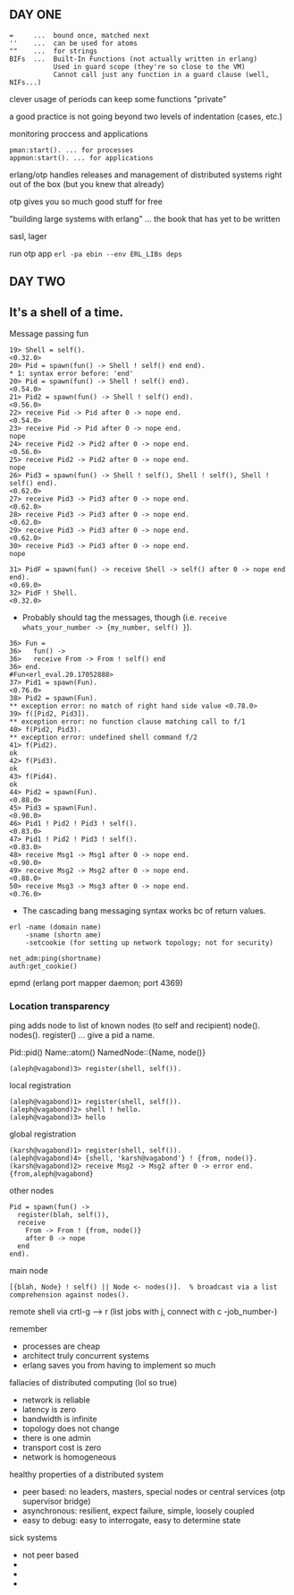 DAY ONE
-------

    =     ...  bound once, matched next
    ''    ...  can be used for atoms
    ""    ...  for strings
    BIFs  ...  Built-In Functions (not actually written in erlang)
               Used in guard scope (they're so close to the VM)
               Cannot call just any function in a guard clause (well, NIFs...)


clever usage of periods can keep some functions "private"

a good practice is not going beyond two levels of indentation (cases, etc.)

monitoring proccess and applications

    pman:start(). ... for processes
    appmon:start(). ... for applications

erlang/otp handles releases and management of distributed systems right out of the box (but you knew that already)

otp gives you so much good stuff for free

"building large systems with erlang" ... the book that has yet to be written

sasl, lager

run otp app
`erl -pa ebin --env ERL_LIBs deps`


DAY TWO
-------

## It's a shell of a time.


Message passing fun

```
19> Shell = self().
<0.32.0>
20> Pid = spawn(fun() -> Shell ! self() end end).
* 1: syntax error before: 'end'
20> Pid = spawn(fun() -> Shell ! self() end).
<0.54.0>
21> Pid2 = spawn(fun() -> Shell ! self() end).
<0.56.0>
22> receive Pid -> Pid after 0 -> nope end.
<0.54.0>
23> receive Pid -> Pid after 0 -> nope end.
nope
24> receive Pid2 -> Pid2 after 0 -> nope end.
<0.56.0>
25> receive Pid2 -> Pid2 after 0 -> nope end.
nope
26> Pid3 = spawn(fun() -> Shell ! self(), Shell ! self(), Shell ! self() end).
<0.62.0>
27> receive Pid3 -> Pid3 after 0 -> nope end.
<0.62.0>
28> receive Pid3 -> Pid3 after 0 -> nope end.
<0.62.0>
29> receive Pid3 -> Pid3 after 0 -> nope end.
<0.62.0>
30> receive Pid3 -> Pid3 after 0 -> nope end.
nope
```

```
31> PidF = spawn(fun() -> receive Shell -> self() after 0 -> nope end end).
<0.69.0>
32> PidF ! Shell.
<0.32.0>
```
* Probably should tag the messages, though (i.e. `receive whats_your_number -> {my_number, self() }`).


```
36> Fun =
36>   fun() ->
36>   receive From -> From ! self() end
36> end.
#Fun<erl_eval.20.17052888>
37> Pid1 = spawn(Fun).
<0.76.0>
38> Pid2 = spawn(Fun).
** exception error: no match of right hand side value <0.78.0>
39> f([Pid2, Pid3]).
** exception error: no function clause matching call to f/1
40> f(Pid2, Pid3).
** exception error: undefined shell command f/2
41> f(Pid2).
ok
42> f(Pid3).
ok
43> f(Pid4).
ok
44> Pid2 = spawn(Fun).
<0.88.0>
45> Pid3 = spawn(Fun).
<0.90.0>
46> Pid1 ! Pid2 ! Pid3 ! self().
<0.83.0>
47> Pid1 ! Pid2 ! Pid3 ! self().
<0.83.0>
48> receive Msg1 -> Msg1 after 0 -> nope end.
<0.90.0>
49> receive Msg2 -> Msg2 after 0 -> nope end.
<0.88.0>
50> receive Msg3 -> Msg3 after 0 -> nope end.
<0.76.0>
```
* The cascading bang messaging syntax works bc of return values.

```
erl -name (domain name)
    -sname (shortn ame)
    -setcookie (for setting up network topology; not for security)

net_adm:ping(shortname)
auth:get_cookie()
```
epmd (erlang port mapper daemon; port 4369)

### Location transparency
ping adds node to list of known nodes (to self and recipient)
node().
nodes().
register() ... give a pid a name.

Pid::pid()
Name::atom()
NamedNode::{Name, node()}

```
(aleph@vagabond)3> register(shell, self()).
```

local registration
```
(aleph@vagabond)1> register(shell, self()).
(aleph@vagabond)2> shell ! hello.
(aleph@vagabond)3> hello
```

global registration
```
(karsh@vagabond)1> register(shell, self()).
(aleph@vagabond)4> {shell, 'karsh@vagabond'} ! {from, node()}.
(karsh@vagabond)2> receive Msg2 -> Msg2 after 0 -> error end.
{from,aleph@vagabond}
```

other nodes
```
Pid = spawn(fun() ->
  register(blah, self()),
  receive
    From -> From ! {from, node()}
    after 0 -> nope
  end
end).
```

main node
```
[{blah, Node} ! self() || Node <- nodes()].  % broadcast via a list comprehension against nodes().
```

remote shell via crtl-g --> r (list jobs with j, connect with c -job_number-)

remember
* processes are cheap
* architect truly concurrent systems
* erlang saves you from having to implement so much

fallacies of distributed computing (lol so true)
* network is reliable
* latency is zero
* bandwidth is infinite
* topology does not change
* there is one admin
* transport cost is zero
* network is homogeneous

healthy properties of a distributed system
* peer based: no leaders, masters, special nodes or central services (otp supervisor bridge)
* asynchronous: resilient, expect failure, simple, loosely coupled
* easy to debug: easy to interrogate, easy to determine state

sick systems
* not peer based
* 
* 
* 
